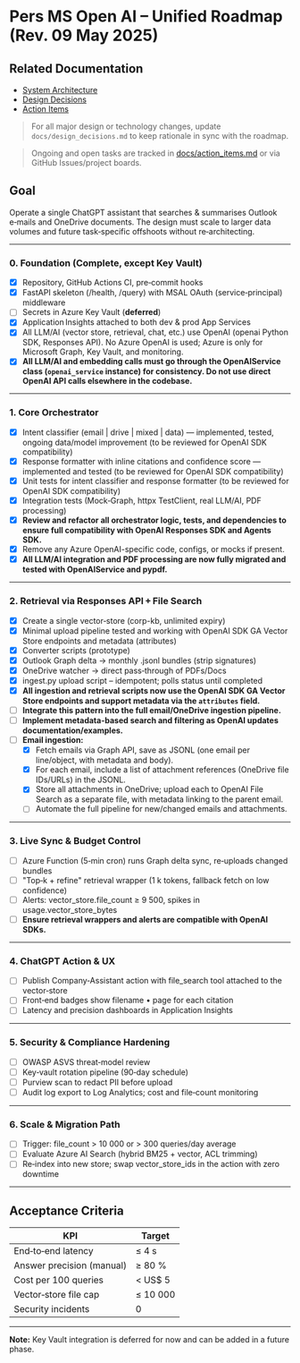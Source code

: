 # Pers MS Open AI – Unified Roadmap (Rev. 09 May 2025)

## Related Documentation
- [System Architecture](docs/architecture.md)
- [Design Decisions](docs/design_decisions.md)
- [Action Items](docs/action_items.md)

> For all major design or technology changes, update `docs/design_decisions.md` to keep rationale in sync with the roadmap.

> Ongoing and open tasks are tracked in [docs/action_items.md](docs/action_items.md) or via GitHub Issues/project boards.

## Goal
Operate a single ChatGPT assistant that searches & summarises Outlook e‑mails and OneDrive documents. The design must scale to larger data volumes and future task‑specific offshoots without re‑architecting.

---

### 0. Foundation (Complete, except Key Vault)
- [x] Repository, GitHub Actions CI, pre‑commit hooks
- [x] FastAPI skeleton (/health, /query) with MSAL OAuth (service‑principal) middleware
- [ ] Secrets in Azure Key Vault (**deferred**)
- [x] Application Insights attached to both dev & prod App Services
- [x] All LLM/AI (vector store, retrieval, chat, etc.) use OpenAI (openai Python SDK, Responses API). No Azure OpenAI is used; Azure is only for Microsoft Graph, Key Vault, and monitoring.
- [x] **All LLM/AI and embedding calls must go through the OpenAIService class (`openai_service` instance) for consistency. Do not use direct OpenAI API calls elsewhere in the codebase.**

---

### 1. Core Orchestrator
- [x] Intent classifier (email | drive | mixed | data) — implemented, tested, ongoing data/model improvement (to be reviewed for OpenAI SDK compatibility)
- [x] Response formatter with inline citations and confidence score — implemented and tested (to be reviewed for OpenAI SDK compatibility)
- [x] Unit tests for intent classifier and response formatter (to be reviewed for OpenAI SDK compatibility)
- [x] Integration tests (Mock‑Graph, httpx TestClient, real LLM/AI, PDF processing)
- [x] **Review and refactor all orchestrator logic, tests, and dependencies to ensure full compatibility with OpenAI Responses SDK and Agents SDK.**
- [x] Remove any Azure OpenAI-specific code, configs, or mocks if present.
- [x] **All LLM/AI integration and PDF processing are now fully migrated and tested with OpenAIService and pypdf.**

---

### 2. Retrieval via Responses API + File Search
- [x] Create a single vector‑store (corp-kb, unlimited expiry)
- [x] Minimal upload pipeline tested and working with OpenAI SDK GA Vector Store endpoints and metadata (attributes)
- [x] Converter scripts (prototype)
- [x] Outlook Graph delta → monthly .jsonl bundles (strip signatures)
- [x] OneDrive watcher → direct pass‑through of PDFs/Docs
- [x] ingest.py upload script – idempotent; polls status until completed
- [x] **All ingestion and retrieval scripts now use the OpenAI SDK GA Vector Store endpoints and support metadata via the `attributes` field.**
- [ ] **Integrate this pattern into the full email/OneDrive ingestion pipeline.**
- [ ] **Implement metadata-based search and filtering as OpenAI updates documentation/examples.**
- [ ] **Email ingestion:**
    - [x] Fetch emails via Graph API, save as JSONL (one email per line/object, with metadata and body).
    - [x] For each email, include a list of attachment references (OneDrive file IDs/URLs) in the JSONL.
    - [x] Store all attachments in OneDrive; upload each to OpenAI File Search as a separate file, with metadata linking to the parent email.
    - [ ] Automate the full pipeline for new/changed emails and attachments.

---

### 3. Live Sync & Budget Control
- [ ] Azure Function (5‑min cron) runs Graph delta sync, re‑uploads changed bundles
- [ ] "Top‑k + refine" retrieval wrapper (1 k tokens, fallback fetch on low confidence)
- [ ] Alerts: vector_store.file_count ≥ 9 500, spikes in usage.vector_store_bytes
- [ ] **Ensure retrieval wrappers and alerts are compatible with OpenAI SDKs.**

---

### 4. ChatGPT Action & UX
- [ ] Publish Company‑Assistant action with file_search tool attached to the vector‑store
- [ ] Front‑end badges show filename • page for each citation
- [ ] Latency and precision dashboards in Application Insights

---

### 5. Security & Compliance Hardening
- [ ] OWASP ASVS threat‑model review
- [ ] Key‑vault rotation pipeline (90‑day schedule)
- [ ] Purview scan to redact PII before upload
- [ ] Audit log export to Log Analytics; cost and file‑count monitoring

---

### 6. Scale & Migration Path
- [ ] Trigger: file_count > 10 000 or > 300 queries/day average
- [ ] Evaluate Azure AI Search (hybrid BM25 + vector, ACL trimming)
- [ ] Re‑index into new store; swap vector_store_ids in the action with zero downtime

---

## Acceptance Criteria
| KPI                        | Target      |
|----------------------------|-------------|
| End‑to‑end latency         | ≤ 4 s       |
| Answer precision (manual)  | ≥ 80 %      |
| Cost per 100 queries       | < US$ 5     |
| Vector‑store file cap      | ≤ 10 000    |
| Security incidents         | 0           |

---

**Note:** Key Vault integration is deferred for now and can be added in a future phase. 